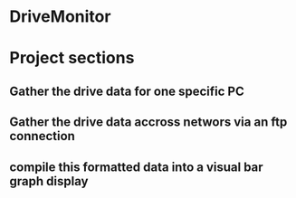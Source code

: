 # DriveMonitor



# Project sections
## Gather the drive data for one specific PC
## Gather the drive data accross networs via an ftp connection
## compile this formatted data into a visual bar graph display





